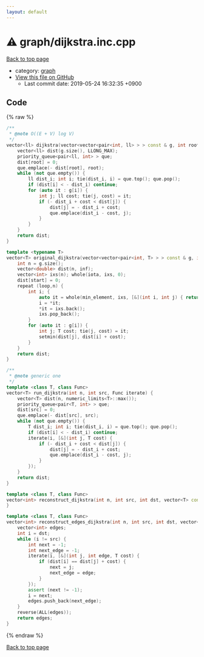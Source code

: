 ```yaml
---
layout: default
---
```


<!-- mathjax config similar to math.stackexchange -->
<script type="text/javascript" async
  src="https://cdnjs.cloudflare.com/ajax/libs/mathjax/2.7.5/MathJax.js?config=TeX-MML-AM_CHTML">
</script>
<script type="text/x-mathjax-config">
  MathJax.Hub.Config({
    TeX: { equationNumbers: { autoNumber: "AMS" }},
    tex2jax: {
      inlineMath: [ ['$','$'] ],
      processEscapes: true
    },
    "HTML-CSS": { matchFontHeight: false },
    displayAlign: "left",
    displayIndent: "2em"
  });
</script>

<script type="text/javascript" src="https://cdnjs.cloudflare.com/ajax/libs/jquery/3.4.1/jquery.min.js"></script>
<script src="https://cdn.jsdelivr.net/npm/jquery-balloon-js@1.1.2/jquery.balloon.min.js" integrity="sha256-ZEYs9VrgAeNuPvs15E39OsyOJaIkXEEt10fzxJ20+2I=" crossorigin="anonymous"></script>
<script type="text/javascript" src="../../assets/js/copy-button.js"></script>
<link rel="stylesheet" href="../../assets/css/copy-button.css" />


# :warning: graph/dijkstra.inc.cpp
<a href="../../index.html">Back to top page</a>

* category: <a href="../../index.html#f8b0b924ebd7046dbfa85a856e4682c8">graph</a>
* <a href="{{ site.github.repository_url }}/blob/master/graph/dijkstra.inc.cpp">View this file on GitHub</a>
    - Last commit date: 2019-05-24 16:32:35 +0900




## Code
{% raw %}
```cpp
/**
 * @note O((E + V) log V)
 */
vector<ll> dijkstra(vector<vector<pair<int, ll> > > const & g, int root) {
    vector<ll> dist(g.size(), LLONG_MAX);
    priority_queue<pair<ll, int> > que;
    dist[root] = 0;
    que.emplace(- dist[root], root);
    while (not que.empty()) {
        ll dist_i; int i; tie(dist_i, i) = que.top(); que.pop();
        if (dist[i] < - dist_i) continue;
        for (auto it : g[i]) {
            int j; ll cost; tie(j, cost) = it;
            if (- dist_i + cost < dist[j]) {
                dist[j] = - dist_i + cost;
                que.emplace(dist_i - cost, j);
            }
        }
    }
    return dist;
}

template <typename T>
vector<T> original_dijkstra(vector<vector<pair<int, T> > > const & g, int start, T inf) { // O(V^2)
    int n = g.size();
    vector<double> dist(n, inf);
    vector<int> ixs(n); whole(iota, ixs, 0);
    dist[start] = 0;
    repeat (loop,n) {
        int i; {
            auto it = whole(min_element, ixs, [&](int i, int j) { return dist[i] < dist[j]; });
            i = *it;
            *it = ixs.back();
            ixs.pop_back();
        }
        for (auto it : g[i]) {
            int j; T cost; tie(j, cost) = it;
            setmin(dist[j], dist[i] + cost);
        }
    }
    return dist;
}

/**
 * @note generic one
 */
template <class T, class Func>
vector<T> run_dijkstra(int n, int src, Func iterate) {
    vector<T> dist(n, numeric_limits<T>::max());
    priority_queue<pair<T, int> > que;
    dist[src] = 0;
    que.emplace(- dist[src], src);
    while (not que.empty()) {
        T dist_i; int i; tie(dist_i, i) = que.top(); que.pop();
        if (dist[i] < - dist_i) continue;
        iterate(i, [&](int j, T cost) {
            if (- dist_i + cost < dist[j]) {
                dist[j] = - dist_i + cost;
                que.emplace(dist_i - cost, j);
            }
        });
    }
    return dist;
}

template <class T, class Func>
vector<int> reconstruct_dijkstra(int n, int src, int dst, vector<T> const & dist, Func iterate) {
}

template <class T, class Func>
vector<int> reconstruct_edges_dijkstra(int n, int src, int dst, vector<T> const & dist, Func iterate) {
    vector<int> edges;
    int i = dst;
    while (i != src) {
        int next = -1;
        int next_edge = -1;
        iterate(i, [&](int j, int edge, T cost) {
            if (dist[i] == dist[j] + cost) {
                next = j;
                next_edge = edge;
            }
        });
        assert (next != -1);
        i = next;
        edges.push_back(next_edge);
    }
    reverse(ALL(edges));
    return edges;
}

```
{% endraw %}

<a href="../../index.html">Back to top page</a>

